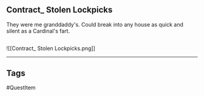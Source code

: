 ## Contract_ Stolen Lockpicks
They were me granddaddy's.
Could break into any house as quick and silent as a Cardinal's fart.
## 
![[Contract_ Stolen Lockpicks.png]]

---
## Tags
#QuestItem